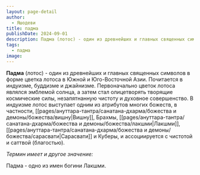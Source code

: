 ```yaml
---
layout: page-detail
author:
  - Яшодеви
title: падма
publishDate: 2024-09-01
description: Падма (лотос) - один из древнейших и главных священных символов в форме цветка лотоса в Южной и Юго-Восточной Азии.
tags:
  - падма
image:
---
```

**Падма** (лотос) - один из древнейших и главных священных символов в форме цветка лотоса в Южной и Юго-Восточной Азии. Почитается в индуизме, буддизме и джайнизме. Первоначально цветок лотоса являлся эмблемой солнца, а затем стал олицетворять творящие космические силы, незапятнанную чистоту и духовное совершенство. В индуизме лотос выступает одним из атрибутов многих божеств, в частности, [[pages/ануттара-тантра/санатана-дхарма/божества и демоны/божества/вишну|Вишну]], Брахмы, [[pages/ануттара-тантра/санатана-дхарма/божества и демоны/божества/лакшми|Лакшми]], [[pages/ануттара-тантра/санатана-дхарма/божества и демоны/божества/сарасвати|Сарасвати]] и Куберы, и ассоциируется с чистотой и саттвой (благостью).

*Термин имеет и другое значение:*

Падма - одно из имен богини Лакшми.

